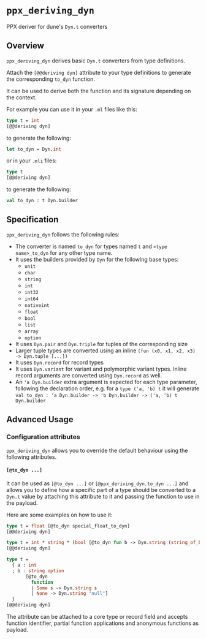 # `ppx_deriving_dyn`

PPX deriver for dune's `Dyn.t` converters

## Overview

`ppx_deriving_dyn` derives basic `Dyn.t` converters from type definitions.

Attach the `[@@deriving dyn]` attribute to your type definitions to generate
the corresponding `to_dyn` function.

It can be used to derive both the function and its signature depending on the
context.

For example you can use it in your `.ml` files like this:
```ocaml
type t = int
[@@deriving dyn]
```

to generate the following:
```ocaml
let to_dyn = Dyn.int
```

or in your `.mli` files:
```ocaml
type t
[@@deriving dyn]
```

to generate the following:
```ocaml
val to_dyn : t Dyn.builder
```

## Specification

`ppx_deriving_dyn` follows the following rules:
- The converter is named `to_dyn` for types named `t` and `<type name>_to_dyn`
  for any other type name.
- It uses the builders provided by `Dyn` for the following base types:
    + `unit`
    + `char`
    + `string`
    + `int`
    + `int32`
    + `int64`
    + `nativeint`
    + `float`
    + `bool`
    + `list`
    + `array`
    + `option`
- It uses `Dyn.pair` and `Dyn.triple` for tuples of the corresponding size
- Larger tuple types are converted using an inline
   `(fun (x0, x1, x2, x3) -> Dyn.tuple [...])`
- It uses `Dyn.record` for record types
- It uses `Dyn.variant` for variant and polymorphic variant types. Inline record
  arguments are converted using `Dyn.record` as well.
- An `'a Dyn.builder` extra argument is expected for each type parameter,
  following the declaration order, e.g. for a `type ('a, 'b) t` it will generate
  `val to_dyn : 'a Dyn.builder -> 'b Dyn.builder -> ('a, 'b) t Dyn.builder` 

## Advanced Usage

### Configuration attributes

`ppx_deriving_dyn` allows you to override the default behaviour using the
following attributes.

#### `[@to_dyn ...]`

It can be used as `[@to_dyn ...]` or `[@ppx_deriving_dyn.to_dyn ...]` and allows
you to define how a specific part of a type should be converted to a `Dyn.t`
value by attaching this attribute to it and passing the function to use in the
payload.

Here are some examples on how to use it:
```ocaml
type t = float [@to_dyn special_float_to_dyn]
[@@deriving dyn]
```

```ocaml
type t = int * string * (bool [@to_dyn fun b -> Dyn.string (string_of_bool b)])
[@@deriving dyn]
```

```ocaml
type t =
  { a : int
  ; b : string option
       [@to_dyn
         function
         | Some s -> Dyn.string s
         | None -> Dyn.string "null"]
  }
[@@deriving dyn]
```

The attribute can be attached to a core type or record field and accepts
function identifier, partial function applications and anonymous functions as
payload.
